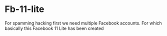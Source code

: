 # Fb-11-lite
For spamming hacking first we need multiple Facebook accounts. For which basically this Facebook 11 Lite has been created
